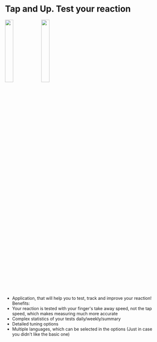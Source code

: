 # Tap and Up. Test your reaction
<img src="http://telegra.ph/file/437093347a9ebf39aa2b1.png" width="23%"></img> <img src="http://telegra.ph/file/1b969716fd8fa8f28bb48.png" width="23%"></img> 
- Application, that will help you to test, track and improve your reaction!
Benefits:
- Your reaction is tested with your finger's take away speed, not the tap speed, which makes measuring much more accurate
- Complex statistics of your tests daily/weekly/summary
- Detailed tuning options
- Multiple languages, which can be selected in the options (Just in case you didn't like the basic one) 
